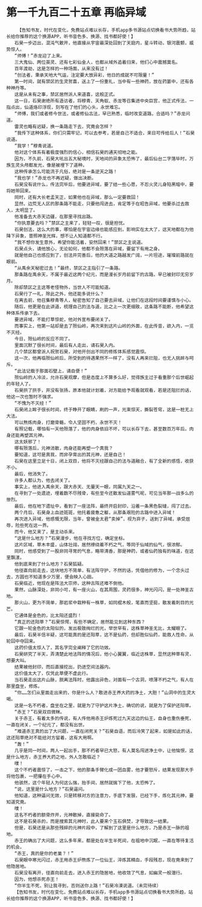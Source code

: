 # 第一千九百二十五章 再临异域
        【告知书友，时代在变化，免费站点难以长存，手机app多书源站点切换看书大势所趋，站长给你推荐的这个换源APP，听书音色多、换源、找书都好使！】
       石昊一步迈出，混沌气散开，他直接从宇宙最深处回到了天庭内，星斗转动，银河震颤，威势惊人。
       “师傅！”赤龙迎了上来。
       三大鬼仙、两位英灵、还有七彩仙金人，也都从域外追着归来，他们心中震撼莫名。
       百年渡劫，这是怎样的一种场面，从来没有过！
       “创法者，秉承天地大气运，注定要大放异彩，他日的成就不可限量！”
       第一时间，就有禁区的生灵贺喜，送上了一份重礼，当中有一些神药，放在药篓中，还有各种神丹等。
       这是从未有之事，禁区居然派人来道喜，这般正式。
       这一日，石昊谢绝所有造访者，将穆青、天角蚁、赤龙等召集进中央巨宫，他正式传法，一指点出，仙道烙印浮现，刻写在了他们的心头，永世难忘。
       “师傅，我们或者修今世法，或者修仙古法，早已熟悉，临时改变道路，合适吗？”赤龙问道。
       雷灵也略有迟疑，换一条路走下去，究竟会怎样？
       “我传下这种体系，你们只需牢记，可以去参考，若是自己不适合，来日可传给后人！”石昊说道。
       “我学！”穆青说道。
       他对这个体系有着极度强烈的信心，相信石昊的通天彻地之能。
       因为，不久前，石昊大吼出五大秘境时，天地间的异象太恐怖了，最后仙台二字落毕时，万族生灵头颅都发光，像是被埋下了道种。
       这种传承怎么可能流于凡俗，绝对是一条逆天之路！
       “我也学！”赤龙也不再迟疑，做出决断。
       石昊没有说什么，传法完毕后，他要进异域，要了结一些心愿，不忍火灵儿身陷黑暗中，要将她带回来。
       同时，还有大长老孟天正，如果他也在异域，那么一定要救回！
       显然，边荒无人区的那条路不能走，只要他闯进去，肯定等于在昭告异域，他要杀过去救人，太明显了。
       他准备去大赤天边疆，在那里寻找出路。
       “你执意要去吗？”禁区之主来了，轻轻一叹，很是担忧。
       石昊创法，这么大的事，哪怕是在宇宙边缘也能感应到，影响实在太大了，这天地都在为他降下异象，普照神圣光辉，想不让人知道都不行。
       “我不想你发生意外，希望你能活着，安然回来！”禁区之主说道。
       石昊点头，请他放心，无论如何，他都不会殒落在异域，要留下有用之身。
       就是他自己也感应到了，创法并完善后，他的大道之路越发广阔，一片坦途，璀璨前路就在眼前。
       “从禹余天秘密过去！”最终，禁区之主指引了一条路。
       那条路在禹余天，不属于最近这两个纪元，而是漫长岁月前留下的古路，早已被封印无穷岁月。
       除却禁区之主这等老怪物外，当世人不可能知道。
       石昊行了一礼，除此之外，他还能多说什么？
       在离去前，他召集穆青等人，秘密告知了自己要去异域，让他们在这段时间要谨慎与小心。
       随后，他更是在此讲道，梳理自己的法与道，比之上一次更细致，这条路不能断，他希望这种体系传承下去。
       要进异域，不能打草惊蛇，他对外宣布要闭关了。
       而事实上，他第一站却是去了殒仙岭，再次来到这片山岭的外面，在此传音，欲入内，一览不灭经。
       今日，殒仙岭的反应不同了。
       里面沉默了很长时间，最后有人走出，请石昊入内。
       几个禁区都曾派人祝贺石昊，对他开创出不同的修炼体系感觉震惊。
       这一次，他再临殒仙岭后，所受到的待遇果然不一样了，没有人再来拦阻，也无人挑衅与呵斥。
       “此法记载于那面石壁上，请自便！”
       殒仙岭的人冷淡，允许石昊观摩，但是态度上不算多么好，觉得族主过于看重那个后世崛起的年轻人了。
       石昊拱了拱手，并没有张扬，原本他就计划着，对方能给予观看就观看，若是还阻拦的话，他这一次也暂时不强求。
       “不愧为不灭经！”
       石昊闭上眸子很长时间，终于睁开了眼睛，刷的一声，光束惊天，撕裂苍穹，这是一桩无上大法。
       可以熬炼肉身，打磨骨骼，令人坚固不朽，永世不灭！
       有照记载，哪怕有一天他殒落了，他的肉身依旧不坏，可以长存下去，甚至数百万年后，肉身还能再塑其元神。
       这太妖邪了！
       哪有殒落后，元神消散，肉身还能再塑一个真我？
       要知道，这可是真我，而非孕育出的其元神，还是自己！
       石昊在这里立足十日，闭上双目，他将不灭经跟自己的法与道融合，有了全新的感悟，收获不小。
       最后，他消失了。
       许多人都认为，他去闭关了。
       事实上，他进入禹余天，跟大赤天、无量天一眼，同属九天之一。
       在寻到了一处遗迹，埋着数不尽残骨，有些至今还散发仙道雾气呢，可见当年那一战多么的惨烈。
       最后，他在地下遗址中，看到了一座法阵，最终开启封印，沿着一条黑色裂缝，闯了过去。
       两个月后，石昊身上血迹斑斑，他托着疲惫之躯，从那条艰险的古路中进入异域！
       再次进入异域，他感慨无限，当年，曾被金太君“卖掉”，视为弃子，送到了异域，承受屈辱，险些死在这一界。
       而今，他又来了，是主动杀来。
       “这是什么地方？”石昊漫步，他在寻找方位，确定坐标。
       这片区域，草木丰盛，山体壮阔，居然缭绕着不朽之气，等同于仙域的仙气，很浓郁。
       同时，他感受到了一股非同寻常的气息，略带清香，那是神药，或者仙药独有的味道，在这里飘漾。
       他到底来到了什么地方？石昊狐疑。
       他径直向前走去，这块地方不简单，有法阵守护，不然的话，凭借他的修为，一个念头过去，方圆也不知道多少万里，便会映入心田。
       石昊临近，他现在是阵法大宗师，这种古阵还难不倒他。
       果然，山脉深处，非同小可，有一座火山，在其周围，灵药很多，神光闪闪，是一处神圣古地。
       那火山，更为不简单，那岩浆中栽种有一株草，如同棍木般，笔直而坚挺，散发着刺目的光芒。
       它通体是金色的，比太阳还盛烈！
       “真正的还阳草？”石昊惊愕，有些不确定，居然能见到这种东西？
       它跟一轮金色的太阳似的，发出极致绚烂的光，举世罕有，这株草神圣无比，太耀眼了。
       最后，石昊半信半疑，这可能真的是还阳草，这不是仙药，但却胜似仙药，能救人性命，从轮回中夺回来。
       这药价值太惊人了，其名字完全阐释了它的功效。
       石昊研究了半天，弄清楚此地法阵的情况后，他小心翼翼，临近这株草，显然这种草有灵，想要大叫。
       结果被他封印，而后直接挖出，扔进空间法器内。
       这价值太大了，仅凭此草便不虚此行。
       当石昊走出这片山脉，脱离法阵时，他露出异色，对面有一个古洞，喷薄不朽之气，有人在那里盘坐，修炼。
       “你……怎们从里面走出来的，你是什么人？敢进赤王养大药的净土，大胆！”山洞中的生灵大喝。
       这是一名不朽者，盘坐在之里，就是为了守护这片净土，确切的说，就是为了保护还阳草。
       “赤王？”石昊双目微眯。
       关于赤王，有着太多的传说，有人传他用赤王炉炼死过九天这边的仙王，自身也重伤垂死，一直在闭关，一个纪元了，都没有出世。
       “难道赤王真的出了大问题，一直在闭死关？”石昊自语，而后冷笑了起来，如是如此的话，这还阳草绝对不能给对方留着，这有大用啊。
       “轰！”
       几乎是同一时间，两人一起出手，那不朽者早已大怒，有人莫名闯进净土中，让他恼恨，这是什么地方，赤王养大药之地，外人怎敢临近？
       噗！
       这个不朽者震惊了，一击之下，他的那条手臂化成一团血雾，他才要怒斥，结果发现那大手将他包裹，一把攥在手心中。
       他骇然，这个年轻人为何这么强，抬手间，居然就擒下了他，太恐怖了。
       “说，这里是什么地方？”石昊逼问。
       他知道，这种逼问无效，只是转移对方的注意力，手底下发狠，已经下手，炼化其元神，要知道究竟。
       噗！
       这名不朽者的额骨炸开，元神散掉，直接毙命了。
       这不是石昊杀的，而是搜索其元神时，此人要来个玉石俱焚，才导致这一结果。
       但是，石昊还是从那些残碎的元神片段中，了解到了这里是什么地方，乃是赤王一脉的祖地。
       赤王的确出了大问题，这么多年来，都是处在半生半死间，在祖地中沉眠，一直在等待复活的机会。
       “赤王，真的是你的老巢？！”
       石昊眼中寒光闪过，赤王用赤王炉熬炼了一位仙王，淬炼其精血，手段残忍，现在竟来到了他隐居地。
       石昊没有离开，径直向前走去，进入赤王的隐居地，他收敛了气息，如幽灵一般潜行。
       因为，他想杀死赤王！
       “你半生不死，别让我寻到，否则送你上路！”石昊冷漠说道。（未完待续）
       【告知书友，时代在变化，免费站点难以长存，手机app多书源站点切换看书大势所趋，站长给你推荐的这个换源APP，听书音色多、换源、找书都好使！】